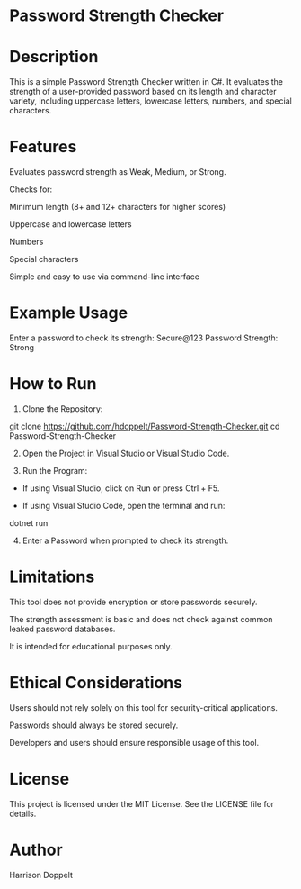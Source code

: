 # Password Strength Checker

# Description

This is a simple Password Strength Checker written in C#. It evaluates the strength of a user-provided password based on its length and character variety, including uppercase letters, lowercase letters, numbers, and special characters.

# Features

Evaluates password strength as Weak, Medium, or Strong.

Checks for:

Minimum length (8+ and 12+ characters for higher scores)

Uppercase and lowercase letters

Numbers

Special characters

Simple and easy to use via command-line interface

# Example Usage

Enter a password to check its strength: Secure@123
Password Strength: Strong

# How to Run

1. Clone the Repository:

git clone https://github.com/hdoppelt/Password-Strength-Checker.git
cd Password-Strength-Checker

2. Open the Project in Visual Studio or Visual Studio Code.

3. Run the Program:

- If using Visual Studio, click on Run or press Ctrl + F5.

- If using Visual Studio Code, open the terminal and run:

dotnet run

4. Enter a Password when prompted to check its strength.

# Limitations

This tool does not provide encryption or store passwords securely.

The strength assessment is basic and does not check against common leaked password databases.

It is intended for educational purposes only.

# Ethical Considerations

Users should not rely solely on this tool for security-critical applications.

Passwords should always be stored securely.

Developers and users should ensure responsible usage of this tool.

# License

This project is licensed under the MIT License. See the LICENSE file for details.

# Author

Harrison Doppelt

